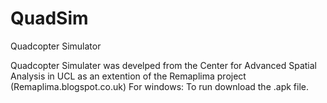 # QuadSim
Quadcopter Simulator


Quadcopter Simulater was develped from the Center for Advanced Spatial Analysis in UCL as an extention of the Remaplima project (Remaplima.blogspot.co.uk)
For windows: To run download the .apk file. 
